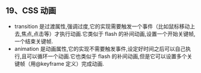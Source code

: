## 19、CSS 动画

- transition 是过渡属性,强调过度,它的实现需要触发一个事件（比如鼠标移动上去,焦点,点击等）才执行动画.它类似于 flash
  的补间动画,设置一个开始关键帧,一个结束关键帧.
- animation 是动画属性,它的实现不需要触发事件,设定好时间之后可以自己执行,且可以循环一个动画.它也类似于 flash
  的补间动画,但是它可以设置多个关键帧（用@keyframe 定义）完成动画.
